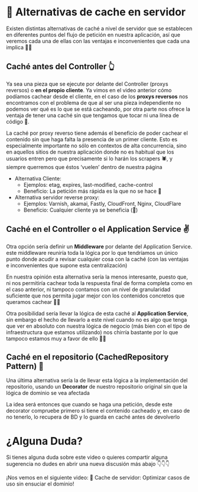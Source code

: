 🦐 Alternativas de cache en servidor
====================================

Existen distintas alternativas de caché a nivel de servidor que se establecen en diferentes puntos del flujo de petición en nuestra aplicación, así que veremos cada una de ellas con las ventajas e inconvenientes que cada una implica 🤷‍♀

Caché antes del Controller 👆
-----------------------------

Ya sea una pieza que se ejecute por delante del Controller (proxys reversos) o **en el propio cliente**. Ya vimos en el video anterior cómo podíamos cachear desde el cliente, en el caso de los **proxys reversos** nos encontramos con el problema de que al ser una pieza independiente no podemos ver qué es lo que se está cacheando, por otra parte nos ofrece la ventaja de tener una caché sin que tengamos que tocar ni una línea de código 🙌.

La caché por proxy reverso tiene además el beneficio de poder cachear el contenido sin que haga falta la presencia de un primer cliente. Esto es especialmente importante no sólo en contextos de alta concurrencia, sino en aquellos sitios de nuestra aplicación donde no es habitual que los usuarios entren pero que precisamente si lo harán los scrapers 🕷, y siempre querremos que éstos ‘vuelen’ dentro de nuestra página

*   Alternativa Cliente:
    *   Ejemplos: etag, expires, last-modified, cache-control
    *   Beneficio: La petición más rápida es la que no se hace 👼
*   Alternativa servidor reverse proxy:
    *   Ejemplos: Varnish, akamai, Fastly, CloudFront, Nginx, CloudFlare
    *   Beneficio: Cualquier cliente ya se beneficia (🤖)

Caché en el Controller o el Application Service ✌️
--------------------------------------------------

Otra opción sería definir un **Middleware** por delante del Application Service. este middleware reuniría toda la lógica por lo que tendríamos un único punto donde acudir a revisar cualquier cosa con la caché (con las ventajas e inconvenientes que supone esta centralización)

En nuestra opinión esta alternativa sería la menos interesante, puesto que, ni nos permitiría cachear toda la respuesta final de forma completa como en el caso anterior, ni tampoco contamos con un nivel de granularidad suficiente que nos permita jugar mejor con los contenidos concretos que queramos cachear 🤷‍♀

Otra posibilidad sería llevar la lógica de esta caché al **Application Service**, sin embargo el hecho de llevarlo a este nivel cuando no es algo que tenga que ver en absoluto con nuestra lógica de negocio (más bien con el tipo de infraestructura que estamos utilizando) nos chirría bastante por lo que tampoco estamos muy a favor de ello 🙅‍♂

Caché en el repositorio (CachedRepository Pattern) 🤟
-----------------------------------------------------

Una última alternativa sería la de llevar esta lógica a la implementación del repositorio, usando un **Decorator** de nuestro repositorio original sin que la lógica de dominio se vea afectada

La idea será entonces que cuando se haga una petición, desde este decorator compruebe primero si tiene el contenido cacheado y, en caso de no tenerlo, lo recupera de BD y lo guarda en caché antes de devolverlo

¿Alguna Duda?
=============

Si tienes alguna duda sobre este video o quieres compartir alguna sugerencia no dudes en abrir una nueva discusión más abajo 👇👇👇

¡Nos vemos en el siguiente video: 🦷 Cache de servidor: Optimizar casos de uso sin ensuciar el dominio!